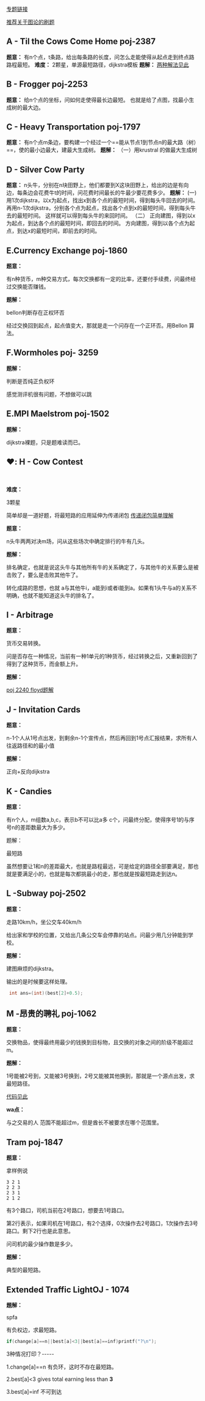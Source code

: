 [专题链接](https://vjudge.net/contest/66569)

[推荐关于图论的刷题](https://vjudge.net/article/2169)

## A - Til the Cows Come Home poj-2387

**题意：**
有n个点，t条路，给出每条路的长度，问怎么走能使得从起点走到终点路路程最短。
**难度：**
2颗星，单源最短路径，dijkstra模板
**题解：**
[两种解法见此](https://blog.csdn.net/qq_43235540/article/details/104000801)

## B - Frogger poj-2253
**题意：**
给n个点的坐标，问如何走使得最长边最短。
也就是给了点图，找最小生成树的最大边。

## C - Heavy Transportation poj-1797

**题意：**
有n个点m条边，要构建一个经过一个==能从节点1到节点n的最大路（树）==，使的最小边最大，建最大生成树。
**题解：**
（一）用krustral 的做最大生成树

## D - Silver Cow Party

**题意：**
n头牛，分别在n块田野上，他们都要到X这块田野上，给出的边是有向边，每条边会花费牛t的时间，问花费时间最长的牛最少要花费多少。
**题解：**
(一)
用1次dijkstra，以x为起点，找出x到各个点的最短时间，得到每头牛回去的时间。
再用n-1次dijkstra，分别各个点为起点，找出各个点到x的最短时间，得到每头牛去的最短时间。
这样就可以得到每头牛的来回时间。
（二）
正向建图，得到以x为起点，到达各个点的最短时间，即回去的时间。
方向建图，得到以各个点为起点，到达x的最短时间，即前去的时间。



## E.Currency Exchange poj-1860

**题意：**

有n种货币，m种交易方式，每次交换都有一定的比率，还要付手续费，问最终经过交换能否赚钱。

**题解：**

bellon判断存在正权环否

经过交换回到起点，起点值变大，那就是走一个问存在一个正环否。用Bellon 算法。

## F.Wormholes poj- 3259

**题解：**

判断是否纯正负权环

感觉测评机很有问题，不想做可以跳

## E.MPI Maelstrom poj-1502

**题解：**

dijkstra裸题，只是题难读而已。



##  :heart:: H - Cow Contest

​                    

**难度：**

3颗星

简单却是一道好题，将最短路的应用延伸为传递闭包   [传递闭包简单理解](https://blog.csdn.net/chc960609/article/details/88641687)

**题意：**

n头牛两两对决m场，问从这些场次中确定排行的牛有几头。

**题解：**

排名确定，也就是说这头牛与其他所有牛的关系确定了，与其他牛的关系要么是被击败了，要么是击败其他牛了。

转化成路的思想，也就 a与其他牛i，a能到i或者i能到a。如果有1头牛与a的关系不明确，也就不能知道这头牛的排名了。

## I - Arbitrage

**题意：**

货币交易转换。

问是否存在一种情况，当前有一种1单元的1种货币，经过转换之后，又重新回到了得到了这种货币，而金额上升。

**题解：**

[poj 2240  floyd题解](https://blog.csdn.net/qq_43235540/article/details/104072099)



## J - Invitation Cards

**题意：**

n-1个人从1号点出发，到剩余n-1个宣传点，然后再回到1号点汇报结果，求所有人往返路径和的最小值

**题解：**

正向+反向dijkstra

## K - Candies

**题意：**

有n个人，m组数a,b,c，表示b不可以比a多 c个，问最终分配，使得序号1的与序号n的差距数最大为多少。

题解：

最短路

虽然想要让1和n的差距最大，也就是路程最远，可是给定的路径全部要满足，那也就是要满足小的，也就是每次都挑最小的走，那也就是按最短路走到达n。

## L -Subway poj-2502

**题意：**

走路10km/h，坐公交车40km/h

给出家和学校的位置，又给出几条公交车会停靠的站点。问最少用几分钟能到学校。

**题解：**

建图麻烦的dijkstra。

输出的是时候要这样处理。

```C++
 int ans=(int)(best[2]+0.5);
```

## M -昂贵的聘礼  poj-1062                         

**题意：**

交换物品，使得最终用最少的钱换到目标物，且交换的对象之间的阶级不能超过m。

**题解：**

1号能被2号到，又能被3号换到，2号又能被其他换到，那就是一个源点出发，求最短路径。

[代码见此](https://editor.csdn.net/md/?articleId=104104414)

**wa点：**

与之交易的人 范围不能超过m，但是酋长不被要求在哪个范围里。



## Tram poj-1847

**题意：**

拿样例说

```
3 2 1
2 2 3
2 3 1
2 1 2
```



有3个路口，司机当前在2号路口，想要去1号路口。

第2行表示，如果司机在1号路口，有2个选择，0次操作去2号路口，1次操作去3号路口。剩下2行也是此意思。

问司机的最少操作数是多少。

**题解：**

典型的最短路。

## Extended Traffic  LightOJ - 1074 

**題解：**

spfa

有负权边，求最短路。

```c++
if(change[a]==n||best[a]<3||best[a]==inf)printf("?\n");
```

3种情况打印？-----

1.change[a]==n  有负环，这时不存在最短路。

2.best[a]<3   gives total earning less than **3**

3.best[a]=inf 不可到达
